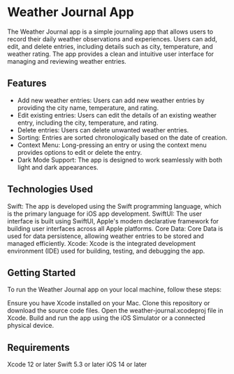 # Weather Journal App

The Weather Journal app is a simple journaling app that allows users to record their daily weather observations and experiences. Users can add, edit, and delete entries, including details such as city, temperature, and weather rating. The app provides a clean and intuitive user interface for managing and reviewing weather entries.

## Features

* Add new weather entries: Users can add new weather entries by providing the city name, temperature, and rating.
* Edit existing entries: Users can edit the details of an existing weather entry, including the city, temperature, and rating.
* Delete entries: Users can delete unwanted weather entries.
* Sorting: Entries are sorted chronologically based on the date of creation.
* Context Menu: Long-pressing an entry or using the context menu provides options to edit or delete the entry.
* Dark Mode Support: The app is designed to work seamlessly with both light and dark appearances.

## Technologies Used

Swift: The app is developed using the Swift programming language, which is the primary language for iOS app development.
SwiftUI: The user interface is built using SwiftUI, Apple's modern declarative framework for building user interfaces across all Apple platforms.
Core Data: Core Data is used for data persistence, allowing weather entries to be stored and managed efficiently.
Xcode: Xcode is the integrated development environment (IDE) used for building, testing, and debugging the app.

## Getting Started

To run the Weather Journal app on your local machine, follow these steps:

Ensure you have Xcode installed on your Mac.
Clone this repository or download the source code files.
Open the weather-journal.xcodeproj file in Xcode.
Build and run the app using the iOS Simulator or a connected physical device.

## Requirements

Xcode 12 or later
Swift 5.3 or later
iOS 14 or later


